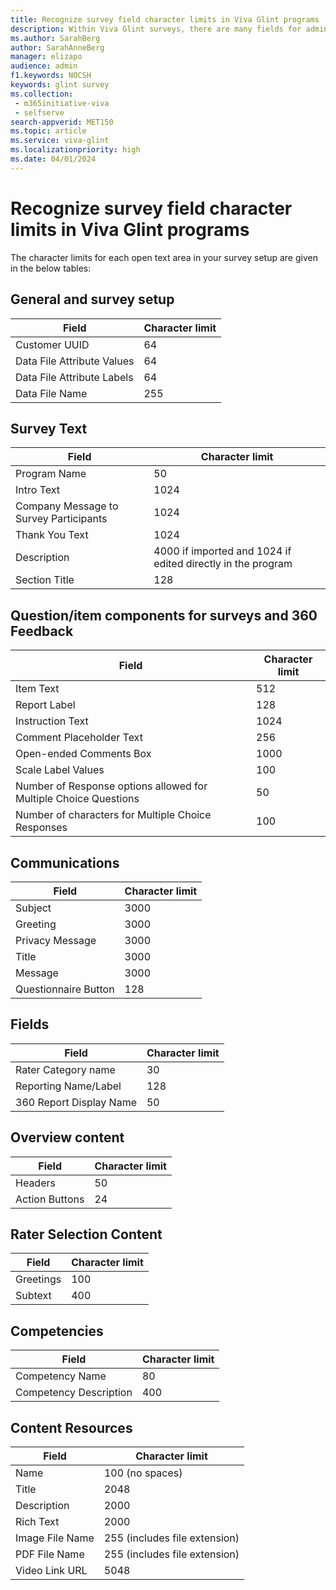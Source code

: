 ```yaml
---
title: Recognize survey field character limits in Viva Glint programs
description: Within Viva Glint surveys, there are many fields for admins to set up and customize for their organization and employees.
ms.author: SarahBerg
author: SarahAnneBerg
manager: elizapo
audience: admin
f1.keywords: NOCSH
keywords: glint survey
ms.collection: 
 - m365initiative-viva
 - selfserve
search-appverid: MET150
ms.topic: article
ms.service: viva-glint
ms.localizationpriority: high
ms.date: 04/01/2024
---
```


# Recognize survey field character limits in Viva Glint programs

The character limits for each open text area in your survey setup are given in the below tables:

## General and survey setup

| Field | Character limit |
| --- | --- |
| Customer UUID | 64 |
| Data File Attribute Values | 64 |
| Data File Attribute Labels | 64 |
| Data File Name | 255 |

## Survey Text

| Field | Character limit |
| --- | --- |
| Program Name | 50 |
| Intro Text | 1024 |
| Company Message to Survey Participants | 1024 |
| Thank You Text | 1024 |
| Description | 4000 if imported and 1024 if edited directly in the program |
| Section Title | 128 |

## Question/item components for surveys and 360 Feedback

| Field | Character limit |
| --- | --- |
| Item Text | 512 |
| Report Label | 128 |
| Instruction Text | 1024 |
| Comment Placeholder Text | 256 |
| Open-ended Comments Box | 1000 |
| Scale Label Values | 100 |
| Number of Response options allowed for Multiple Choice Questions | 50 |
| Number of characters for Multiple Choice Responses | 100 |

## Communications

| Field | Character limit |
| --- | --- |
| Subject | 3000 |
| Greeting | 3000 |
| Privacy Message | 3000 |
| Title | 3000 |
| Message | 3000 |
| Questionnaire Button | 128 |

## Fields

| Field | Character limit |
| --- | --- |
| Rater Category name | 30 |
| Reporting Name/Label | 128 |
| 360 Report Display Name | 50 |

## Overview content

| Field | Character limit |
| --- | --- |
| Headers | 50 |
| Action Buttons | 24 |

## Rater Selection Content

| Field | Character limit |
| --- | --- |
| Greetings | 100 |
| Subtext | 400 |

## Competencies

| Field | Character limit |
| --- | --- |
| Competency Name | 80 |
| Competency Description | 400 |

## Content Resources

| Field | Character limit |
| --- | --- |
| Name | 100 (no spaces) |
| Title | 2048 |
| Description | 2000 |
| Rich Text | 2000 |
| Image File Name | 255 (includes file extension) |
| PDF File Name | 255 (includes file extension) |
| Video Link URL | 5048 |
